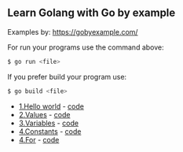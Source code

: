 ## Learn Golang with Go by example

Examples by: https://gobyexample.com/

For run your programs use the command above:
```sh
$ go run <file>
```

If you prefer build your program use:
```sh
$ go build <file>
```

- [1.Hello world](https://gobyexample.com/hello-world) - [code](https://github.com/matheusportoo/lerning-golang/blob/master/hello-world/hello-world.go)
- [2.Values](https://gobyexample.com/values) - [code](https://github.com/matheusportoo/lerning-golang/blob/master/values/values.go)
- [3.Variables](https://gobyexample.com/variables) - [code](https://github.com/matheusportoo/lerning-golang/blob/master/variables/variables.go)
- [4.Constants](https://gobyexample.com/constants) - [code](https://github.com/matheusportoo/lerning-golang/blob/master/constants/constants.go)
- [4.For](https://gobyexample.com/for) - [code](https://github.com/matheusportoo/lerning-golang/blob/master/for/for.go)
